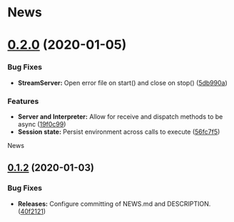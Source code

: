 # News

# [0.2.0](https://github.com/stencila/rasta/compare/v0.1.2...v0.2.0) (2020-01-05)


### Bug Fixes

* **StreamServer:** Open error file on start() and  close on stop() ([5db990a](https://github.com/stencila/rasta/commit/5db990a731d9259bf4247002584f10dc3607d359))


### Features

* **Server and Interpreter:** Allow for receive and dispatch methods to be async ([19f0c99](https://github.com/stencila/rasta/commit/19f0c9904146afccede71a286f405371794b57dd))
* **Session state:** Persist environment across calls to execute ([56fc7f5](https://github.com/stencila/rasta/commit/56fc7f552669d16f7a363d284cc42d8b63632405))

News

## [0.1.2](https://github.com/stencila/rasta/compare/v0.1.1...v0.1.2) (2020-01-03)


### Bug Fixes

* **Releases:** Configure committing of NEWS.md and DESCRIPTION. ([40f2121](https://github.com/stencila/rasta/commit/40f21217ebae800f3380829448a54a19c8ee915d))
